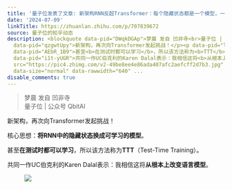 ```yaml
---
title: '量子位发表了文章: 新架构RNN反超Transformer：每个隐藏状态都是一个模型，一作：从根本上改变语言模型'
date: '2024-07-09'
linkTitle: https://zhuanlan.zhihu.com/p/707839672
source: 量子位的知乎动态
description: <blockquote data-pid="DWqkDGAp">梦晨 发自 凹非寺<br>量子位 | 公众号 QbitAI</blockquote><p
  data-pid="qzgwtUpy">新架构，再次向Transformer发起挑战！</p><p data-pid="lpiB_bfF">核心思想：<b>将RNN中的隐藏状态换成可学习的模型</b>。</p><p
  data-pid="AEbR_1B9">甚至<b>在测试时都可以学习</b>，所以该方法称为<b>TTT</b>（Test-Time Training）。</p><p
  data-pid="i1t-yUGR">共同一作UC伯克利的Karen Dalal表示：我相信这将<b>从根本上改变语言模型</b>。</p><figure data-size="normal"><img
  src="https://pic4.zhimg.com/v2-49be8ee4e86ada407afc2aefcff2d7b3.jpg" data-caption=""
  data-size="normal" data-rawwidth="640" ...
disable_comments: true
---
```

<blockquote data-pid="DWqkDGAp">梦晨 发自 凹非寺<br>量子位 | 公众号 QbitAI</blockquote><p data-pid="qzgwtUpy">新架构，再次向Transformer发起挑战！</p><p data-pid="lpiB_bfF">核心思想：<b>将RNN中的隐藏状态换成可学习的模型</b>。</p><p data-pid="AEbR_1B9">甚至<b>在测试时都可以学习</b>，所以该方法称为<b>TTT</b>（Test-Time Training）。</p><p data-pid="i1t-yUGR">共同一作UC伯克利的Karen Dalal表示：我相信这将<b>从根本上改变语言模型</b>。</p><figure data-size="normal"><img src="https://pic4.zhimg.com/v2-49be8ee4e86ada407afc2aefcff2d7b3.jpg" data-caption="" data-size="normal" data-rawwidth="640" ...